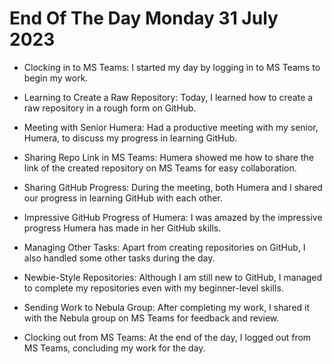 # End Of The Day Monday 31 July 2023


   * Clocking in to MS Teams:
      I started my day by logging in to MS Teams to begin my work.

  * Learning to Create a Raw Repository:
     Today, I learned how to create a raw repository in a rough form on GitHub.

   * Meeting with Senior Humera:
      Had a productive meeting with my senior, Humera, to discuss my progress in learning GitHub.

*    Sharing Repo Link in MS Teams:
    Humera showed me how to share the link of the created repository on MS Teams for easy collaboration.

 *   Sharing GitHub Progress:
   During the meeting, both Humera and I shared our progress in learning GitHub with each other.

   * Impressive GitHub Progress of Humera:
     I was amazed by the impressive progress Humera has made in her GitHub skills.

   * Managing Other Tasks:
      Apart from creating repositories on GitHub, I also handled some other tasks during the day.

   * Newbie-Style Repositories:
     Although I am still new to GitHub, I managed to complete my repositories even with my beginner-level skills.

   * Sending Work to Nebula Group:
     After completing my work, I shared it with the Nebula group on MS Teams for feedback and review.

  *  Clocking out from MS Teams:
    At the end of the day, I logged out from MS Teams, concluding my work for the day.

